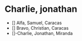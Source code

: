 # Charlie, jonathan

- [] Alfa, Samuel, Caracas
- [] Bravo, Christian, Caracas
- []-Charlie, Jonathan, Miranda
